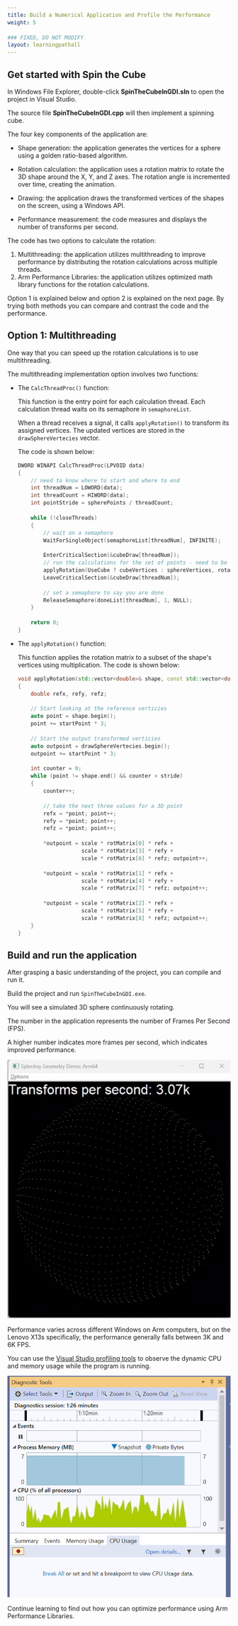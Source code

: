 ```yaml
---
title: Build a Numerical Application and Profile the Performance
weight: 5

### FIXED, DO NOT MODIFY
layout: learningpathall
---
```

## Get started with Spin the Cube

In Windows File Explorer, double-click **SpinTheCubeInGDI.sln** to open the project in Visual Studio.

The source file **SpinTheCubeInGDI.cpp** will then implement a spinning cube.

The four key components of the application are:
 
 - Shape generation: the application generates the vertices for a sphere using a golden ratio-based algorithm.
 
 - Rotation calculation: the application uses a rotation matrix to rotate the 3D shape around the X, Y, and Z axes. The rotation angle is incremented over time, creating the animation. 
 
 - Drawing: the application draws the transformed vertices of the shapes on the screen, using a Windows API.
 
 - Performance measurement: the code measures and displays the number of transforms per second.

The code has two options to calculate the rotation:

  1. Multithreading: the application utilizes multithreading to improve performance by distributing the rotation calculations across multiple threads.
  2. Arm Performance Libraries: the application utilizes optimized math library functions for the rotation calculations. 

Option 1 is explained below and option 2 is explained on the next page. By trying both methods you can compare and contrast the code and the performance. 

## Option 1: Multithreading

One way that you can speed up the rotation calculations is to use multithreading.

The multithreading implementation option involves two functions:

 - The `CalcThreadProc()` function:
    
    This function is the entry point for each calculation thread.  Each calculation thread waits on its semaphore in `semaphoreList`.
   
    When a thread receives a signal, it calls `applyRotation()` to transform its assigned vertices. The updated vertices are stored in the `drawSphereVertecies` vector. 
    
    The code is shown below:
   
    ```c++
    DWORD WINAPI CalcThreadProc(LPVOID data)
    {
        // need to know where to start and where to end
        int threadNum = LOWORD(data);
        int threadCount = HIWORD(data);
        int pointStride = spherePoints / threadCount;

        while (!closeThreads)
        {
            // wait on a semaphore
            WaitForSingleObject(semaphoreList[threadNum], INFINITE);

            EnterCriticalSection(&cubeDraw[threadNum]);
            // run the calculations for the set of points - need to be global
            applyRotation(UseCube ? cubeVertices : sphereVertices, rotationInX, threadNum * pointStride, pointStride);
            LeaveCriticalSection(&cubeDraw[threadNum]);

            // set a semaphore to say you are done
            ReleaseSemaphore(doneList[threadNum], 1, NULL);
        }

        return 0;
    }
    ```

 - The `applyRotation()` function:

    This function applies the rotation matrix to a subset of the shape's vertices using multiplication. The code is shown below:

    ```c++
    void applyRotation(std::vector<double>& shape, const std::vector<double>& rotMatrix, int startPoint, int stride)
    {
        double refx, refy, refz;

        // Start looking at the reference verticies 
        auto point = shape.begin();
        point += startPoint * 3;

        // Start the output transformed verticies 
        auto outpoint = drawSphereVertecies.begin();
        outpoint += startPoint * 3;

        int counter = 0;
        while (point != shape.end() && counter < stride)
        {
            counter++;

            // take the next three values for a 3D point
            refx = *point; point++;
            refy = *point; point++;
            refz = *point; point++;

            *outpoint = scale * rotMatrix[0] * refx + 
                        scale * rotMatrix[3] * refy + 
                        scale * rotMatrix[6] * refz; outpoint++;

            *outpoint = scale * rotMatrix[1] * refx + 
                        scale * rotMatrix[4] * refy + 
                        scale * rotMatrix[7] * refz; outpoint++;

            *outpoint = scale * rotMatrix[2] * refx + 
                        scale * rotMatrix[5] * refy + 
                        scale * rotMatrix[8] * refz; outpoint++;
        }
    }
    ```


## Build and run the application

After grasping a basic understanding of the project, you can compile and run it. 

Build the project and run `SpinTheCubeInGDI.exe`.

You will see a simulated 3D sphere continuously rotating. 

The number in the application represents the number of Frames Per Second (FPS). 

A higher number indicates more frames per second, which indicates improved performance.

 ![gif1](./figures/multithreading.gif)

Performance varies across different Windows on Arm computers, but on the Lenovo X13s specifically, the performance generally falls between 3K and 6K FPS.


You can use the [Visual Studio profiling tools](https://learn.microsoft.com/en-us/visualstudio/profiling/profiling-feature-tour?view=vs-2022) to observe the dynamic CPU and memory usage while the program is running.

 ![img8](./figures/mt_cpumem_usage1.png)

Continue learning to find out how you can optimize performance using Arm Performance Libraries.

